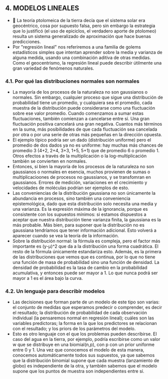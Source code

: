 ## 4. MODELOS LINEALES

* :gem: La teoría ptolomeica de la tierra decía que el sistema solar era geocéntrico, cosa por supuesto falsa, pero sin embargo la estrategia que lo justificó (el uso de epiciclos, el verdadero aporte de ptolomeo) resulta un sistema generalizado de aproximación que hace buenas predicciones.
* Por "regresión lineal" nos referiremos a una familia de golems estadísticos simples que intentan aprender sobre la media y varianza de alguna medida, usando una combinación aditiva de otras medidas. Como el geocentrismo, la regresión lineal puede describir útilmente una gran variedad de fenómenos naturales.

### 4.1. Por qué las distribuciones normales son normales

* La mayoría de los procesos de la naturaleza no son gaussianos o normales. Sin embargo, cualquier proceso que sigue una distribución de probabilidad tiene un promedio, y cualquiera sea el promedio, cada muestra de la distribución puede considerarse como una fluctuación sobre ese valor promedio. Cuando comenzamos a sumar estas fluctuaciones, también comienzan a cancelarse entre sí. Una gran fluctuación positiva cancelará una gran negativa. Cuantos más términos en la suma, más posibilidades de que cada fluctuación sea cancelada por otra o por una serie de otras más pequeñas en la dirección opuesta. 
* El ejemplo típico podría ser un dado (distribución uniforme) pero el promedio de dos dados ya no es uniforme: hay muchas más chances de promedio 3 (4+2, 2+4, 3+3, 1+5, 5+1) que de promedio 6 o promedio 1. Otros efectos a través de la multiplicación o la log-multiplicación también se convierten en normales.
* Entonces, si bien la mayoría de los procesos de la naturaleza no son gaussianos o normales en esencia, muchos provienen de sumas o multiplicacioones de procesos no gaussianos, y se transfomran en gaussianos. Errores de medición, variaciones en el crecimiento y velocidades de moléculas podrían ser ejemplos de esto.
* Las conveniencias de la distribución gaussiana no son únicamente la abundancia en procesos, sino también una conveniencia epistemológica, dado que esta distribución solo necesita una media y una varianza. Es la expresión máxima de la ignorancia, porque es consistente con los supuestos mínimos: si estamos dispuestos a aceptar que nuestra distribución tiene varianza finita, la gaussiana es la más probable. Más bien, para suponer que la distribución no es gaussiana tendríamos que tener información adicional. Esto volverá a aparecer cuando se vea la teoría de la información.
* Sobre la distribución normal: la fórmula es compleja, pero el factor más importante es (y-μ)^2 que da a la distribución una forma cuadrática. El resto de la fórmula únicamente estandariza esto. Además, es la primera de las distribuciones que vemos que es continua, por lo que no tiene una función de masa de probabilidad sino una función de densidad. La densidad de probabilidad es la tasa de cambio en la probabilidad acumulativa, y entonces puede ser mayor a 1. Lo que nunca podrá ser mayor a 1 es el área bajo la curva.

### 4.2. Un lenguaje para describir modelos

* Las decisiones que forman parte de un modelo de este tipo son varias: el conjunto de medidas que esperamos predecir o comprender, es decir el resultado; la distribución de probabilidad de cada observación individual (la pensaremos normal en regresión lineal); cuáles son las variables predictoras; la forma en la que los predictores se relacionan con el resultado; y los priors de los parámetros del modelo.
* Esto es otro lenguaje con el que los problemas pueden describirse. El caso del agua en la tierra, por ejemplo, podría escribirse como un valor w que se distribuye en una biomial(n,p), con p con un prior uniforme entre 0 y 1. Una vez que conocemos el modelo de esta manera, conocemos automáticamente todos sus supuestos, ya que sabemos que la distribución binomial supone que cada muestra (lanzamiento de globo) es independiente de la otra, y también sabemos que el modelo supone que los puntos de muestra son independientes entre sí.
